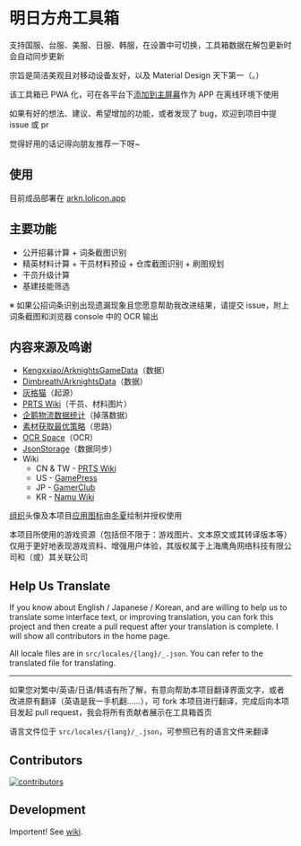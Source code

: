 # 明日方舟工具箱

支持国服、台服、美服、日服、韩服，在设置中可切换，工具箱数据在解包更新时会自动同步更新

宗旨是简洁美观且对移动设备友好，以及 Material Design 天下第一（。）

该工具箱已 PWA 化，可在各平台下[添加到主屏幕](https://developer.mozilla.org/zh-CN/docs/Web/Progressive_web_apps/Add_to_home_screen)作为 APP 在离线环境下使用

如果有好的想法、建议、希望增加的功能，或者发现了 bug，欢迎到项目中提 issue 或 pr

觉得好用的话记得向朋友推荐一下呀~

## 使用

目前成品部署在 [arkn.lolicon.app](https://arkn.lolicon.app)

## 主要功能

- 公开招募计算 + 词条截图识别
- 精英材料计算 + 干员材料预设 + 仓库截图识别 + 刷图规划
- 干员升级计算
- 基建技能筛选

※ 如果公招词条识别出现遗漏现象且您愿意帮助我改进结果，请提交 issue，附上词条截图和浏览器 console 中的 OCR 输出

## 内容来源及鸣谢

- [Kengxxiao/ArknightsGameData](https://github.com/Kengxxiao/ArknightsGameData)（数据）
- [Dimbreath/ArknightsData](https://github.com/Dimbreath/ArknightsData)（数据）
- [灰格猫](https://github.com/graueneko)（起源）
- [PRTS Wiki](http://prts.wiki/)（干员、材料图片）
- [企鹅物流数据统计](https://penguin-stats.io/)（掉落数据）
- [素材获取最优策略](https://bbs.nga.cn/read.php?tid=17507710)（思路）
- [OCR Space](https://ocr.space/)（OCR）
- [JsonStorage](https://jsonstorage.net/)（数据同步）
- Wiki
  - CN & TW - [PRTS Wiki](http://prts.wiki/)
  - US - [GamePress](https://gamepress.gg/arknights/)
  - JP - [GamerClub](https://wiki.gamerclub.jp/anwiki/)
  - KR - [Namu Wiki](https://namu.wiki/)

[组织](https://github.com/arkntools)头像及本项目[应用图标](public/assets/icons)由[冬夏](https://www.pixiv.net/users/8745555)绘制并授权使用

本项目所使用的游戏资源（包括但不限于：游戏图片、文本原文或其转译版本等）仅用于更好地表现游戏资料、增强用户体验，其版权属于上海鹰角网络科技有限公司和（或）其关联公司

## Help Us Translate

If you know about English / Japanese / Korean, and are willing to help us to translate some interface text, or improving translation, you can fork this project and then create a pull request after your translation is complete. I will show all contributors in the home page.

All locale files are in `src/locales/{lang}/_.json`. You can refer to the translated file for translating.

----------

如果您对繁中/英语/日语/韩语有所了解，有意向帮助本项目翻译界面文字，或者改进原有翻译（英语是我一手机翻……），可 fork 本项目进行翻译，完成后向本项目发起 pull request，我会将所有贡献者展示在工具箱首页

语言文件位于 `src/locales/{lang}/_.json`，可参照已有的语言文件来翻译

## Contributors

[![contributors](https://contributors-img.web.app/image?repo=arkntools/arknights-toolbox)](https://github.com/arkntools/arknights-toolbox/graphs/contributors)

## Development

Importent! See [wiki](../../wiki).
